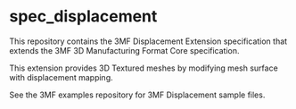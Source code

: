 # spec_displacement

This repository contains the 3MF Displacement Extension specification that extends the 3MF 3D Manufacturing Format Core specification.

This extension provides 3D Textured meshes by modifying mesh surface with displacement mapping.

See the 3MF examples repository for 3MF Displacement sample files.
